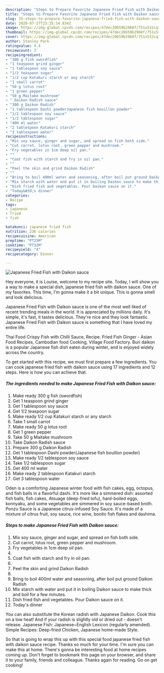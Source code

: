 ```yaml
---
description: "Steps to Prepare Favorite Japanese Fried Fish with Daikon sauce"
title: "Steps to Prepare Favorite Japanese Fried Fish with Daikon sauce"
slug: 35-steps-to-prepare-favorite-japanese-fried-fish-with-daikon-sauce
date: 2020-07-27T23:35:14.834Z
image: https://img-global.cpcdn.com/recipes/47dec20b59b2968f/751x532cq70/japanese-fried-fish-with-daikon-sauce-recipe-main-photo.jpg
thumbnail: https://img-global.cpcdn.com/recipes/47dec20b59b2968f/751x532cq70/japanese-fried-fish-with-daikon-sauce-recipe-main-photo.jpg
cover: https://img-global.cpcdn.com/recipes/47dec20b59b2968f/751x532cq70/japanese-fried-fish-with-daikon-sauce-recipe-main-photo.jpg
author: Stanley Park
ratingvalue: 4.4
reviewcount: 3
recipeingredient:
- "300 g fish swordfish"
- "1 teaspoon grind ginger"
- "1 tablespoon soy sauce"
- "1/2 teaspoon sugar"
- "1/2 cup Katakuri starch or any starch"
- "1 small carrot"
- "50 g lotus root"
- "1 green pepper"
- "50 g Maitake mushroom"
- " Daikon Radish sauce"
- "300 g Daikon Radish"
- "1 tablespoon Dashi powderJapanese fish bouillon powder"
- "1/2 tablespoon soy sauce"
- "1/2 tablespoon sugar"
- "400 ml water"
- "2 tablespoon Katakuri starch"
- "3 tablespoon water"
recipeinstructions:
- "Mix soy sauce, ginger and sugar, and spread on fish both side."
- "Cut carrot, lotus root, green pepper and mushroom."
- "Fry vegetables in 1cm deep oil pan."
- ""
- "Coat fish with starch and fry in oil pan."
- ""
- "Peel the skin and grind Daikon Radish"
- ""
- "Bring to boil 400ml water and seasoning, after boil put ground Daikon Radish"
- "Mix starch with water and put it in boiling Daikon sauce to make thick and boil for a few minutes."
- "Dish fried fish and vegetables. Pour Daikon sauce on it."
- "Today&#39;s dinner"
categories:
- Recipe
tags:
- japanese
- fried
- fish

katakunci: japanese fried fish 
nutrition: 236 calories
recipecuisine: American
preptime: "PT25M"
cooktime: "PT32M"
recipeyield: "4"
recipecategory: Dinner

---
```



![Japanese Fried Fish with Daikon sauce](https://img-global.cpcdn.com/recipes/47dec20b59b2968f/751x532cq70/japanese-fried-fish-with-daikon-sauce-recipe-main-photo.jpg)

Hey everyone, it is Louise, welcome to my recipe site. Today, I will show you a way to make a special dish, japanese fried fish with daikon sauce. One of my favorites. This time, I'm gonna make it a bit unique. This is gonna smell and look delicious.

Japanese Fried Fish with Daikon sauce is one of the most well liked of recent trending meals in the world. It is appreciated by millions daily. It's simple, it's fast, it tastes delicious. They're nice and they look fantastic. Japanese Fried Fish with Daikon sauce is something that I have loved my entire life.

Thai Food Crispy Fish with Chilli Sauce, Recipe. Fried Fish Ginger - Asian Food Recipes, Cambodian food Cooking, Village Food Factory. Buri daikon is a popular Japanese fish dish eaten during winter, and is enjoyed widely across the country.


To get started with this recipe, we must first prepare a few ingredients. You can cook japanese fried fish with daikon sauce using 17 ingredients and 12 steps. Here is how you can achieve that.

<!--inarticleads1-->

##### The ingredients needed to make Japanese Fried Fish with Daikon sauce:

1. Make ready 300 g fish (swordfish)
1. Get 1 teaspoon grind ginger
1. Get 1 tablespoon soy sauce
1. Get 1/2 teaspoon sugar
1. Make ready 1/2 cup Katakuri starch or any starch
1. Take 1 small carrot
1. Make ready 50 g lotus root
1. Get 1 green pepper
1. Take 50 g Maitake mushroom
1. Take  Daikon Radish sauce
1. Prepare 300 g Daikon Radish
1. Get 1 tablespoon Dashi powder(Japanese fish bouillon powder)
1. Make ready 1/2 tablespoon soy sauce
1. Take 1/2 tablespoon sugar
1. Get 400 ml water
1. Make ready 2 tablespoon Katakuri starch
1. Get 3 tablespoon water


Oden is a comforting Japanese winter food with fish cakes, egg, octopus, and fish balls in a flavorful dashi. It&#39;s more like a simmered dish: assorted fish balls, fish cakes, Atsuage (deep-fried tofu), hard-boiled eggs, konnyaku, and some vegetables are simmered in soy sauce-based broth. Ponzu Sauce is a Japanese citrus-infused Soy Sauce. It&#39;s made of a mixture of citrus fruit, soy sauce, rice wine, bonito fish flakes and dashima. 

<!--inarticleads2-->

##### Steps to make Japanese Fried Fish with Daikon sauce:

1. Mix soy sauce, ginger and sugar, and spread on fish both side.
1. Cut carrot, lotus root, green pepper and mushroom.
1. Fry vegetables in 1cm deep oil pan.
1. 
1. Coat fish with starch and fry in oil pan.
1. 
1. Peel the skin and grind Daikon Radish
1. 
1. Bring to boil 400ml water and seasoning, after boil put ground Daikon Radish
1. Mix starch with water and put it in boiling Daikon sauce to make thick and boil for a few minutes.
1. Dish fried fish and vegetables. Pour Daikon sauce on it.
1. Today&#39;s dinner


You can also substitute the Korean radish with Japanese Daikon. Cook this on a low heat! And if your radish is slightly old or dried out - doesn&#39;t release. Japanese Fish: Japanese~English Lexicon (regularly amended). Simple Recipes: Deep-fried Chicken, Japanese home-made Style. 

So that is going to wrap this up with this special food japanese fried fish with daikon sauce recipe. Thanks so much for your time. I'm sure you can make this at home. There's gonna be interesting food at home recipes coming up. Don't forget to bookmark this page on your browser, and share it to your family, friends and colleague. Thanks again for reading. Go on get cooking!
